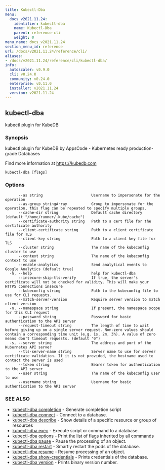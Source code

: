 ```yaml
---
title: Kubectl-Dba
menu:
  docs_v2021.11.24:
    identifier: kubectl-dba
    name: Kubectl-Dba
    parent: reference-cli
    weight: 0
menu_name: docs_v2021.11.24
section_menu_id: reference
url: /docs/v2021.11.24/reference/cli/
aliases:
- /docs/v2021.11.24/reference/cli/kubectl-dba/
info:
  autoscaler: v0.9.0
  cli: v0.24.0
  community: v0.24.0
  enterprise: v0.11.0
  installer: v2021.11.24
  version: v2021.11.24
---
```


## kubectl-dba

kubectl plugin for KubeDB

### Synopsis

kubectl plugin for KubeDB by AppsCode - Kubernetes ready production-grade Databases

 Find more information at https://kubedb.com

```
kubectl-dba [flags]
```

### Options

```
      --as string                      Username to impersonate for the operation
      --as-group stringArray           Group to impersonate for the operation, this flag can be repeated to specify multiple groups.
      --cache-dir string               Default cache directory (default "/home/runner/.kube/cache")
      --certificate-authority string   Path to a cert file for the certificate authority
      --client-certificate string      Path to a client certificate file for TLS
      --client-key string              Path to a client key file for TLS
      --cluster string                 The name of the kubeconfig cluster to use
      --context string                 The name of the kubeconfig context to use
      --enable-analytics               Send analytical events to Google Analytics (default true)
  -h, --help                           help for kubectl-dba
      --insecure-skip-tls-verify       If true, the server's certificate will not be checked for validity. This will make your HTTPS connections insecure
      --kubeconfig string              Path to the kubeconfig file to use for CLI requests.
      --match-server-version           Require server version to match client version
  -n, --namespace string               If present, the namespace scope for this CLI request
      --password string                Password for basic authentication to the API server
      --request-timeout string         The length of time to wait before giving up on a single server request. Non-zero values should contain a corresponding time unit (e.g. 1s, 2m, 3h). A value of zero means don't timeout requests. (default "0")
  -s, --server string                  The address and port of the Kubernetes API server
      --tls-server-name string         Server name to use for server certificate validation. If it is not provided, the hostname used to contact the server is used
      --token string                   Bearer token for authentication to the API server
      --user string                    The name of the kubeconfig user to use
      --username string                Username for basic authentication to the API server
```

### SEE ALSO

* [kubectl-dba completion](/docs/v2021.11.24/reference/cli/kubectl-dba_completion)	 - Generate completion script
* [kubectl-dba connect](/docs/v2021.11.24/reference/cli/kubectl-dba_connect)	 - Connect to a database.
* [kubectl-dba describe](/docs/v2021.11.24/reference/cli/kubectl-dba_describe)	 - Show details of a specific resource or group of resources
* [kubectl-dba exec](/docs/v2021.11.24/reference/cli/kubectl-dba_exec)	 - Execute script or command to a database.
* [kubectl-dba options](/docs/v2021.11.24/reference/cli/kubectl-dba_options)	 - Print the list of flags inherited by all commands
* [kubectl-dba pause](/docs/v2021.11.24/reference/cli/kubectl-dba_pause)	 - Pause the processing of an object.
* [kubectl-dba restart](/docs/v2021.11.24/reference/cli/kubectl-dba_restart)	 - Smartly restart the pods of the database.
* [kubectl-dba resume](/docs/v2021.11.24/reference/cli/kubectl-dba_resume)	 - Resume processing of an object.
* [kubectl-dba show-credentials](/docs/v2021.11.24/reference/cli/kubectl-dba_show-credentials)	 - Prints credentials of the database.
* [kubectl-dba version](/docs/v2021.11.24/reference/cli/kubectl-dba_version)	 - Prints binary version number.

